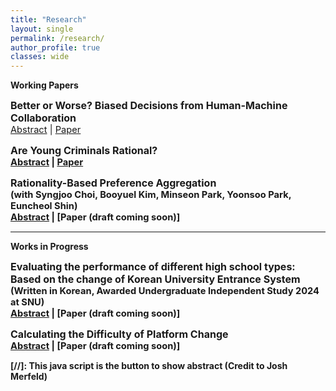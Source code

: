 ```yaml
---
title: "Research"
layout: single
permalink: /research/
author_profile: true
classes: wide
---
```





**Working Papers**

<span style="font-size:12pt;"> **Better or Worse? Biased Decisions from Human-Machine Collaboration**</span><br>
<span style="font-size:11pt;">   <a href="#/" onclick="visib('abs_mexmayors')">Abstract</a> |  [Paper](https://ByunghunHahn.github.io/research/Better_or_Worse.pdf)</span> 

<div id="abs_mexmayors" style="display: none;">
    <p style="font-size:11pt;"> Korea Baseball Organization (KBO) introduced the replay review system to improve the accuracy and fairness of the umpire decisions in 2014. However, we show that the winning probability of the home team has significantly increased after the implementation, which implies that the introduction of the replay review system deteriorated the fairness of the umpire’s decisions. Our interpretation is that it is because of the imperfect system design. Because the replay review chances are limited to two times, the umpires ended up having incentives to give favorable decisions for the home team.
  </p>  
</div>


<span style="font-size:12pt;"> <strong>Are Young Criminals Rational?<strong></span><br>
<span style="font-size:11pt;">   <a href="#/" onclick="visib('abs_mexmayors')">Abstract</a> |  [Paper](https://ByunghunHahn.github.io/research/Are_Young_Criminals_Rational.pdf)</span> 

<div id="abs_mexmayors" style="display: none;"> 
    <p style="font-size:11pt;">  We develop a model in which individuals accumulate two types of human capital: legal and crime-specific. Because both accumulate through learning by doing, juveniles in their final year before reaching the age of criminal majority anticipate higher future costs of crime and therefore have an incentive to shift effort toward legal work. The model predicts that individuals who are about to lose juvenile status are more likely to desist from crime even before the legal transition. Using FBI arrestee data, we validate this prediction. Exploiting policy changes in four states that raised the age of criminal majority from 17 to 18, we find causal evidence that juveniles in their final year while legally treated as juveniles commit fewer crimes than comparable age groups.
  </p>  
</div>

<span style="font-size:12pt;"> **Rationality-Based Preference Aggregation**</span><br>
<span style="font-size:11pt;"> (with Syngjoo Choi, Booyuel Kim, Minseon Park, Yoonsoo Park, Euncheol Shin) </span><br>
<span style="font-size:11pt;">   <a href="#/" onclick="visib('abs_mexmayors')">Abstract</a> |  [Paper (draft coming soon)]</span> 

<div id="abs_mexmayors" style="display: none;">
    <p style="font-size:11pt;"> Coming Soon
  </p>  
</div>

---

**Works in Progress**

<span style="font-size:12pt;"> **Evaluating the performance of different high school types: Based on the change of Korean University Entrance System**</span><br>
<span style="font-size:11pt;"> (Written in Korean, Awarded Undergraduate Independent Study 2024 at SNU) </span><br>
<span style="font-size:11pt;">   <a href="#/" onclick="visib('abs_mexmayors')">Abstract</a> |  [Paper (draft coming soon)]</span> 

<div id="abs_mexmayors" style="display: none;">
    <p style="font-size:11pt;"> In Korea, there are two types of university entrance systems: Jeongsi, based on a single Korean SAT score, and Susi, based on three years of high school grades. Starting from 2022, Korea increased the proportion of Jeongsi from 23\% to 40\%. We examine the impact of this policy by analyzing Seoul National University acceptance rates from 2018 to 2023 across different types of high schools. The results show that high schools in wealthy areas, the three Gangnam districts, saw a significant increase in acceptance rates. In contrast, specialized high schools did not experience a notable increase, and non-metropolitan high schools saw a decline.
  </p>  
</div>


<span style="font-size:12pt;"> **Calculating the Difficulty of Platform Change**</span><br>
<span style="font-size:11pt;">   <a href="#/" onclick="visib('abs_mexmayors')">Abstract</a> |  [Paper (draft coming soon)]</span> 

<div id="abs_mexmayors" style="display: none;">
    <p style="font-size:11pt;"> We consider various network structures and show that the acceptability of a new platform greatly depends on the structure of the existing network. Theoretic Analysis indicates that in the past where people were mostly engaged in a small local interaction, it can be easier to accept a new superior platform. Also, We show that unequal power distribution inside a network and the existence of an influencer would make the acceptance of a new superior platform easier.
  </p>  
</div>

[//]: This java script is the button to show abstract (Credit to Josh Merfeld)
<script>
 function visib(id) {
  var x = document.getElementById(id);
  if (x.style.display === "block") {
    x.style.display = "none";
  } else {
    x.style.display = "block";
  }
}
</script>
